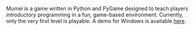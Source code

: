 Mumei is a game written in Python and PyGame designed to teach players
introductory programming in a fun, game-based environment. Currently, only
the very first level is playable. A demo for Windows is available
[here](http://www.albertarmea.com/static/#Mumei).

